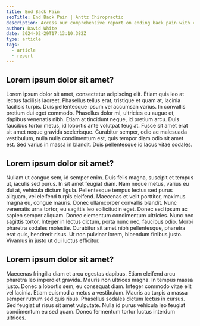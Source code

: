 ```yaml
---
title: End Back Pain
seoTitle: End Back Pain | Anttz Chiropractic
description: Access our comprehensive report on ending back pain with chiropractic care, featuring techniques, benefits, and patient success stories for lasting relief.
author: David White
date: 2024-02-29T17:13:10.382Z
type: article
tags:
  - article
  - report
---
```

## Lorem ipsum dolor sit amet?

Lorem ipsum dolor sit amet, consectetur adipiscing elit. Etiam quis leo at lectus facilisis laoreet. Phasellus tellus erat, tristique et quam at, lacinia facilisis turpis. Duis pellentesque ipsum vel accumsan varius. In convallis pretium dui eget commodo. Phasellus dolor mi, ultricies eu augue et, dapibus venenatis nibh. Etiam at tincidunt neque, id pretium arcu. Duis faucibus tortor metus, id lobortis ante volutpat feugiat. Fusce sit amet erat sit amet neque gravida scelerisque. Curabitur semper, odio ac malesuada vestibulum, nulla nulla condimentum est, quis tempor diam odio sit amet est. Sed varius in massa in blandit. Duis pellentesque id lacus vitae sodales.

## Lorem ipsum dolor sit amet?

Nullam ut congue sem, id semper enim. Duis felis magna, suscipit et tempus ut, iaculis sed purus. In sit amet feugiat diam. Nam neque metus, varius eu dui at, vehicula dictum ligula. Pellentesque tempus lectus sed purus aliquam, vel eleifend turpis eleifend. Maecenas et velit porttitor, maximus magna eu, congue mauris. Donec ullamcorper convallis blandit. Nunc venenatis urna tortor, eu sagittis leo sollicitudin eget. Donec sed ipsum ac sapien semper aliquam. Donec elementum condimentum ultricies. Nunc nec sagittis tortor. Integer in lectus dictum, porta nunc nec, faucibus odio. Morbi pharetra sodales molestie. Curabitur sit amet nibh pellentesque, pharetra erat quis, hendrerit risus. Ut non pulvinar lorem, bibendum finibus justo. Vivamus in justo ut dui luctus efficitur.

## Lorem ipsum dolor sit amet?

Maecenas fringilla diam et arcu egestas dapibus. Etiam eleifend arcu pharetra leo imperdiet gravida. Mauris non ultrices magna. In tempus massa justo. Donec a lobortis sem, eu consequat diam. Integer commodo vitae elit vel lacinia. Etiam euismod a metus a vestibulum. Mauris ac turpis a massa semper rutrum sed quis risus. Phasellus sodales dictum lectus in cursus. Sed feugiat ut risus sit amet vulputate. Nulla id purus vehicula leo feugiat condimentum eu sed quam. Donec fermentum tortor luctus interdum ultrices.

